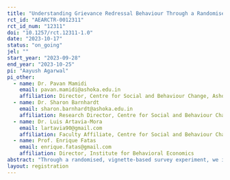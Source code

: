 ```yaml
---
title: "Understanding Grievance Redressal Behaviour Through a Randomised, Vignette-Based Survey Experiment"
rct_id: "AEARCTR-0012311"
rct_id_num: "12311"
doi: "10.1257/rct.12311-1.0"
date: "2023-10-17"
status: "on_going"
jel: ""
start_year: "2023-09-28"
end_year: "2023-10-25"
pi: "Aayush Agarwal"
pi_other:
  - name: Dr. Pavan Mamidi
    email: pavan.mamidi@ashoka.edu.in
    affiliation: Director, Centre for Social and Behaviour Change, Ashoka University
  - name: Dr. Sharon Barnhardt
    email: sharon.barnhardt@ashoka.edu.in
    affiliation: Research Director, Centre for Social and Behaviour Change, Ashoka University
  - name: Dr. Luis Artavia-Mora
    email: lartavia90@gmail.com
    affiliation: Faculty Affiliate, Centre for Social and Behaviour Change, Ashoka University
  - name: Prof. Enrique Fatas
    email: enrique.fatas@gmail.com
    affiliation: Director, Institute for Behavioral Economics
abstract: "Through a randomised, vignette-based survey experiment, we intend to establish a causal link between a belief in karma and gendered differences in the likelihood of seeking redressal for an individual’s digital financial services (DFS)-related issues. As a secondary goal, we also investigate a causal link between the prevalence of discriminatory gender norms (normative and empirical expectations of raising complaints and redressal supply-side gender discrimination) and the likelihood of seeking redressal through formal mechanisms. Vignette group 1 is a 2x2 design vignette that varies the gender of the protagonist and their belief in karma. All survey respondents are randomly assigned to one of the four vignettes. After being exposed to their respective vignette, respondents are asked to answer a common set of outcome measures regarding their perceptions of the protagonist’s likelihood of seeking redressal through formal and informal complaint mechanisms, preferred mode of informal redressal, and supply-side discrimination. We hypothesise that after observing the treatment vignettes in vignette group 1 wherein the community believes in karma,  respondents would rate the respondent the protagonist as less likely to seek redressal for their problem, as compared to those vignettes which do not mention that the community believes in karma."
layout: registration
---
```



